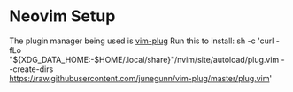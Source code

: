 # Neovim Setup

The plugin manager being used is [vim-plug](https://github.com/junegunn/vim-plug)
Run this to install:
sh -c 'curl -fLo "${XDG_DATA_HOME:-$HOME/.local/share}"/nvim/site/autoload/plug.vim --create-dirs \
       https://raw.githubusercontent.com/junegunn/vim-plug/master/plug.vim'
